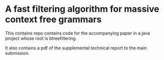 # A fast filtering algorithm for massive context free grammars
This contains repo contains code for the accompanying paper in a java project whose root is btreefiltering.

It also contains a pdf of the supplemental technical report to the main submission.
